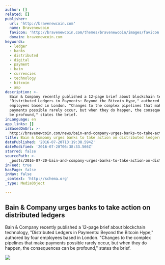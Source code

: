 ```yaml
---
author: []
related: []
publisher:
  url: 'http://bravenewcoin.com'
  name: Bravenewcoin
  favicon: 'http://bravenewcoin.com/themes/bravenewcoin/images/favicon.ico'
  domain: bravenewcoin.com
keywords:
  - ledger
  - banks
  - distributed
  - digital
  - payment
  - bain
  - currencies
  - technology
  - bitcoin
  - amp
description: >-
  Bain & Company recently published a 12-page brief about blockchain technology,
  "Distributed Ledgers in Payments: Beyond the Bitcoin Hype," authored by four
  employees based in London. "Changes to the complex pipelines that make
  payments possible rarely occur, but when they do happen, the consequences can
  be profound," states the brief.
inLanguage: en
app_links: []
isBasedOnUrl: >-
  http://bravenewcoin.com/news/bain-and-company-urges-banks-to-take-action-on-distributed-ledgers/
title: Bain & Company urges banks to take action on distributed ledgers
datePublished: '2016-07-20T13:19:38.594Z'
dateModified: '2016-07-20T06:38:33.566Z'
starred: false
sourcePath: >-
  _posts/2016-07-20-bain-and-company-urges-banks-to-take-action-on-distributed-led.md
inFeed: true
hasPage: false
inNav: false
_context: 'http://schema.org'
_type: MediaObject

---
```

<article style=""><h1>Bain &amp; Company urges banks to take action on distributed ledgers</h1><p>Bain &amp; Company recently published a 12-page brief about blockchain technology, "Distributed Ledgers in Payments: Beyond the Bitcoin Hype," authored by four employees based in London. "Changes to the complex pipelines that make payments possible rarely occur, but when they do happen, the consequences can be profound," states the brief.</p><img src="http://bravenewcoin.com/assets/Uploads/_resampled/CroppedImage400400-Bain-Banner.jpeg" /></article>